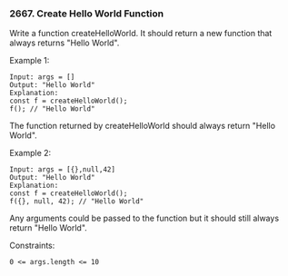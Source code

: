 ### 2667. Create Hello World Function

Write a function createHelloWorld. It should return a new function that always returns "Hello World".



Example 1:

    Input: args = []
    Output: "Hello World"
    Explanation:
    const f = createHelloWorld();
    f(); // "Hello World"

The function returned by createHelloWorld should always return "Hello World".

Example 2:

    Input: args = [{},null,42]
    Output: "Hello World"
    Explanation:
    const f = createHelloWorld();
    f({}, null, 42); // "Hello World"

Any arguments could be passed to the function but it should still always return "Hello World".



Constraints:

    0 <= args.length <= 10
